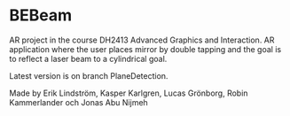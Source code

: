 # BEBeam
AR project in the course DH2413 Advanced Graphics and Interaction. AR application where the user places mirror by double tapping and the goal is to reflect a laser beam to a cylindrical goal. 

Latest version is on branch PlaneDetection.

Made by Erik Lindström, Kasper Karlgren, Lucas Grönborg, Robin Kammerlander och Jonas Abu Nijmeh
